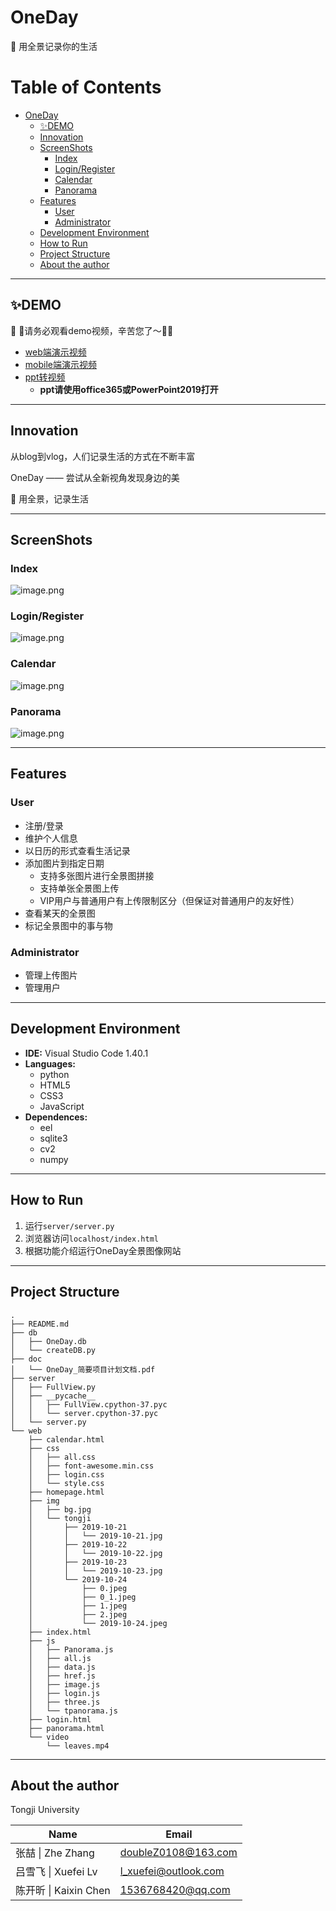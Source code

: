 # OneDay

:camera_flash: 用全景记录你的生活

Table of Contents
=================

   * [OneDay](#oneday)
      * [<g-emoji class="g-emoji" alias="sparkles" fallback-src="https://github.githubassets.com/images/icons/emoji/unicode/2728.png">✨</g-emoji>DEMO](#sparklesdemo)
      * [Innovation](#innovation)
      * [ScreenShots](#screenshots)
         * [Index](#index)
         * [Login/Register](#loginregister)
         * [Calendar](#calendar)
         * [Panorama](#panorama)
      * [Features](#features)
         * [User](#user)
         * [Administrator](#administrator)
      * [Development Environment](#development-environment)
      * [How to Run](#how-to-run)
      * [Project Structure](#project-structure)
      * [About the author](#about-the-author)

-----

## :sparkles:DEMO

:triangular_flag_on_post: :triangular_flag_on_post:请务必观看demo视频，辛苦您了～:triangular_flag_on_post::triangular_flag_on_post:

- [web端演示视频](https://pan.baidu.com/s/1oqb6vhalBmyekfr4tj2isQ)
- [mobile端演示视频](https://pan.baidu.com/s/1k2TOpsgU5quUAa-mohLVbA)
- [ppt转视频](https://pan.baidu.com/s/1BI5QljmhQFuKAjVO2iJblA)
  - **ppt请使用office365或PowerPoint2019打开**

------

## Innovation

从blog到vlog，人们记录生活的方式在不断丰富

OneDay —— 尝试从全新视角发现身边的美

:camera_flash: 用全景，记录生活

------

## ScreenShots

### Index

![image.png](https://upload-images.jianshu.io/upload_images/12014150-d82be40c8da251a1.png?imageMogr2/auto-orient/strip%7CimageView2/2/w/1240)

### Login/Register

![image.png](https://upload-images.jianshu.io/upload_images/12014150-66d659a39103d907.png?imageMogr2/auto-orient/strip%7CimageView2/2/w/1240)

### Calendar

![image.png](https://upload-images.jianshu.io/upload_images/12014150-5139dea8062310ae.png?imageMogr2/auto-orient/strip%7CimageView2/2/w/1240)

### Panorama

![image.png](https://upload-images.jianshu.io/upload_images/12014150-3cc7d6457f1fd246.png?imageMogr2/auto-orient/strip%7CimageView2/2/w/1240)

------

## Features

### User

- 注册/登录
- 维护个人信息
- 以日历的形式查看生活记录
- 添加图片到指定日期
  - 支持多张图片进行全景图拼接
  - 支持单张全景图上传
  - VIP用户与普通用户有上传限制区分（但保证对普通用户的友好性）
- 查看某天的全景图
- 标记全景图中的事与物

### Administrator

- 管理上传图片
- 管理用户

------

## Development Environment

- **IDE:** Visual Studio Code 1.40.1
- **Languages:** 
  - python
  - HTML5
  - CSS3
  - JavaScript
- **Dependences:** 
  - eel
  - sqlite3
  - cv2
  - numpy

------

## How to Run

1. 运行`server/server.py`
2. 浏览器访问`localhost/index.html`
3. 根据功能介绍运行OneDay全景图像网站

------

## Project Structure

```
.
├── README.md
├── db
│   ├── OneDay.db
│   └── createDB.py
├── doc
│   └── OneDay_简要项目计划文档.pdf
├── server
│   ├── FullView.py
│   ├── __pycache__
│   │   ├── FullView.cpython-37.pyc
│   │   └── server.cpython-37.pyc
│   └── server.py
└── web
    ├── calendar.html
    ├── css
    │   ├── all.css
    │   ├── font-awesome.min.css
    │   ├── login.css
    │   └── style.css
    ├── homepage.html
    ├── img
    │   ├── bg.jpg
    │   └── tongji
    │       ├── 2019-10-21
    │       │   └── 2019-10-21.jpg
    │       ├── 2019-10-22
    │       │   └── 2019-10-22.jpg
    │       ├── 2019-10-23
    │       │   └── 2019-10-23.jpg
    │       └── 2019-10-24
    │           ├── 0.jpeg
    │           ├── 0_1.jpeg
    │           ├── 1.jpeg
    │           ├── 2.jpeg
    │           └── 2019-10-24.jpeg
    ├── index.html
    ├── js
    │   ├── Panorama.js
    │   ├── all.js
    │   ├── data.js
    │   ├── href.js
    │   ├── image.js
    │   ├── login.js
    │   ├── three.js
    │   └── tpanorama.js
    ├── login.html
    ├── panorama.html
    └── video
        └── leaves.mp4
```

------

## About the author

Tongji University

| Name                  | Email                |
| --------------------- | -------------------- |
| 张喆 \| Zhe Zhang     | doubleZ0108@163.com  |
| 吕雪飞 \| Xuefei Lv   | l_xuefei@outlook.com |
| 陈开昕 \| Kaixin Chen | 1536768420@qq.com    |


